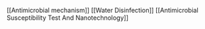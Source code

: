[[Antimicrobial mechanism]]
[[Water Disinfection]]
[[Antimicrobial Susceptibility Test And Nanotechnology]]
